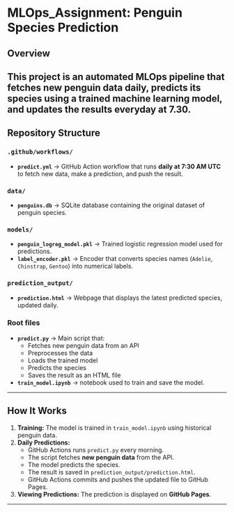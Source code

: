 # MLOps_Assignment: Penguin Species Prediction

##  Overview
This project is an **automated MLOps pipeline** that fetches new penguin data daily, predicts its species using a trained machine learning model, and updates the results everyday at 7.30.
---

##  Repository Structure

### `.github/workflows/`
- **`predict.yml`** → GitHub Action workflow that runs **daily at 7:30 AM UTC** to fetch new data, make a prediction, and push the result.

###  `data/`
- **`penguins.db`** → SQLite database containing the original dataset of penguin species.

### `models/`
- **`penguin_logreg_model.pkl`** → Trained logistic regression model used for predictions.
- **`label_encoder.pkl`** → Encoder that converts species names (`Adelie`, `Chinstrap`, `Gentoo`) into numerical labels.

###  `prediction_output/`
- **`prediction.html`**  → Webpage that displays the latest predicted species, updated daily.


###  Root files
- **`predict.py`** → Main script that:
  - Fetches new penguin data from an API
  - Preprocesses the data
  - Loads the trained model
  - Predicts the species
  - Saves the result as an HTML file 
- **`train_model.ipynb`** → notebook used to train and save the model.

---

##  How It Works
1. **Training:** The model is trained in `train_model.ipynb` using historical penguin data.
2. **Daily Predictions:**
   - GitHub Actions runs `predict.py` every morning.
   - The script fetches **new penguin data** from the API.
   - The model predicts the species.
   - The result is saved in `prediction_output/prediction.html`.
   - GitHub Actions commits and pushes the updated file to GitHub Pages.
3. **Viewing Predictions:** The prediction is displayed on **GitHub Pages**.

---


